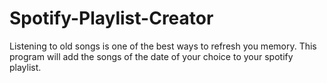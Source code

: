 # Spotify-Playlist-Creator
Listening to old songs is one of the best ways to refresh you memory. This program will add the songs of the date of your choice to your spotify playlist.
